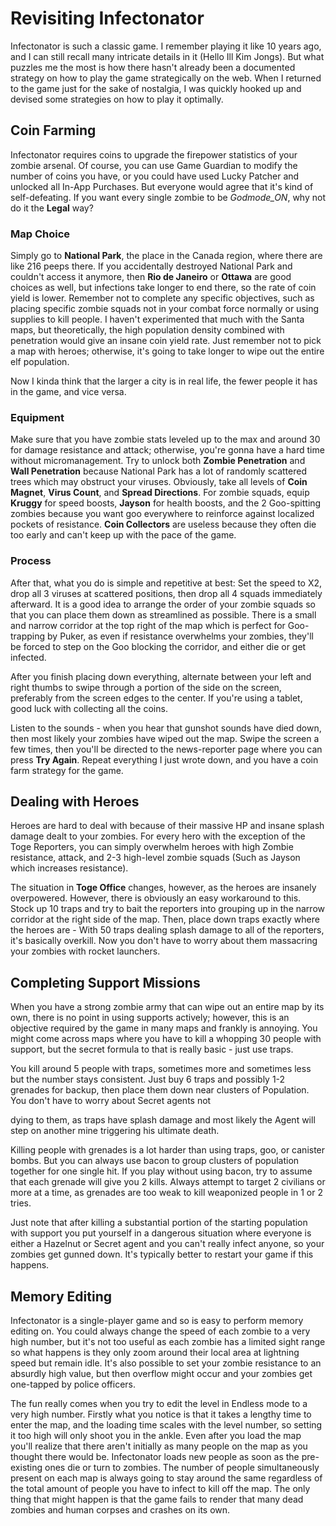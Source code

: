 # Revisiting Infectonator

Infectonator is such a classic game. I remember playing it like 10 years ago, and I can still recall many intricate details in it (Hello Ill Kim Jongs). But what puzzles me the most is how there hasn't already been a documented strategy on how to play the game strategically on the web. When I returned to the game just for the sake of nostalgia, I was quickly hooked up and devised some strategies on how to play it optimally.

## Coin Farming

Infectonator requires coins to upgrade the firepower statistics of your zombie arsenal. Of course, you can use Game Guardian to modify the number of coins you have, or you could have used Lucky Patcher and unlocked all In-App Purchases. But everyone would agree that it's kind of self-defeating. If you want every single zombie to be *Godmode_ON*, why not do it the **Legal** way?

### Map Choice

Simply go to **National Park**, the place in the Canada region, where there are like 216 peeps there. If you accidentally destroyed National Park and couldn't access it anymore, then **Rio de Janeiro** or **Ottawa** are good choices as well, but infections take longer to end there, so the rate of coin yield is lower. Remember not to complete any specific objectives, such as placing specific zombie squads not in your combat force normally or using supplies to kill people. I haven't experimented that much with the Santa maps, but theoretically, the high population density combined with penetration would give an insane coin yield rate. Just remember not to pick a map with heroes; otherwise, it's going to take longer to wipe out the entire elf population.

Now I kinda think that the larger a city is in real life, the fewer people it has in the game, and vice versa.

### Equipment

Make sure that you have zombie stats leveled up to the max and around 30 for damage resistance and attack; otherwise, you're gonna have a hard time without micromanagement. Try to unlock both **Zombie Penetration** and **Wall Penetration** because National Park has a lot of randomly scattered trees which may obstruct your viruses. Obviously, take all levels of **Coin Magnet**, **Virus Count**, and **Spread Directions**. For zombie squads, equip **Kruggy** for speed boosts, **Jayson** for health boosts, and the 2 Goo-spitting zombies because you want goo everywhere to reinforce against localized pockets of resistance. **Coin Collectors** are useless because they often die too early and can't keep up with the pace of the game.

### Process

After that, what you do is simple and repetitive at best: Set the speed to X2, drop all 3 viruses at scattered positions, then drop all 4 squads immediately afterward. It is a good idea to arrange the order of your zombie squads so that you can place them down as streamlined as possible. There is a small and narrow corridor at the top right of the map which is perfect for Goo-trapping by Puker, as even if resistance overwhelms your zombies, they'll be forced to step on the Goo blocking the corridor, and either die or get infected.

After you finish placing down everything, alternate between your left and right thumbs to swipe through a portion of the side on the screen, preferably from the screen edges to the center. If you're using a tablet, good luck with collecting all the coins.

Listen to the sounds - when you hear that gunshot sounds have died down, then most likely your zombies have wiped out the map. Swipe the screen a few times, then you'll be directed to the news-reporter page where you can press **Try Again**. Repeat everything I just wrote down, and you have a coin farm strategy for the game.

## Dealing with Heroes

Heroes are hard to deal with because of their massive HP and insane splash damage dealt to your zombies. For every hero with the exception of the Toge Reporters, you can simply overwhelm heroes with high Zombie resistance, attack, and 2-3 high-level zombie squads (Such as Jayson which increases resistance).

The situation in **Toge Office** changes, however, as the heroes are insanely overpowered. However, there is obviously an easy workaround to this. Stock up 10 traps and try to bait the reporters into grouping up in the narrow corridor at the right side of the map. Then, place down traps exactly where the heroes are - With 50 traps dealing splash damage to all of the reporters, it's basically overkill. Now you don't have to worry about them massacring your zombies with rocket launchers.

## Completing Support Missions

When you have a strong zombie army that can wipe out an entire map by its own, there is no point in using supports actively; however, this is an objective required by the game in many maps and frankly is annoying. You might come across maps where you have to kill a whopping 30 people with support, but the secret formula to that is really basic - just use traps.

You kill around 5 people with traps, sometimes more and sometimes less but the number stays consistent. Just buy 6 traps and possibly 1-2 grenades for backup, then place them down near clusters of Population. You don't have to worry about Secret agents not

 dying to them, as traps have splash damage and most likely the Agent will step on another mine triggering his ultimate death.

Killing people with grenades is a lot harder than using traps, goo, or canister bombs. But you can always use bacon to group clusters of population together for one single hit. If you play without using bacon, try to assume that each grenade will give you 2 kills. Always attempt to target 2 civilians or more at a time, as grenades are too weak to kill weaponized people in 1 or 2 tries.

Just note that after killing a substantial portion of the starting population with support you put yourself in a dangerous situation where everyone is either a Hazelnut or Secret agent and you can't really infect anyone, so your zombies get gunned down. It's typically better to restart your game if this happens.

## Memory Editing

Infectonator is a single-player game and so is easy to perform memory editing on. You could always change the speed of each zombie to a very high number, but it's not too useful as each zombie has a limited sight range so what happens is they only zoom around their local area at lightning speed but remain idle. It's also possible to set your zombie resistance to an absurdly high value, but then overflow might occur and your zombies get one-tapped by police officers.

The fun really comes when you try to edit the level in Endless mode to a very high number. Firstly what you notice is that it takes a lengthy time to enter the map, and the loading time scales with the level number, so setting it too high will only shoot you in the ankle. Even after you load the map you'll realize that there aren't initially as many people on the map as you thought there would be. Infectonator loads new people as soon as the pre-existing ones die or turn to zombies. The number of people simultaneously present on each map is always going to stay around the same regardless of the total amount of people you have to infect to kill off the map. The only thing that might happen is that the game fails to render that many dead zombies and human corpses and crashes on its own.